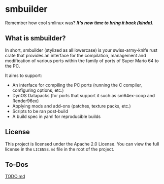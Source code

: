 # smbuilder

Remember how cool smlinux was? ***It's now time to bring it back (kinda).***

## What is smbuilder?
In short, smbuilder (stylized as all lowercase) is your swiss-army-knife rust crate that provides an interface for the compilation, management and modification of various ports within the family of ports of Super Mario 64 to the PC.

It aims to support:
 * An interface for compiling the PC ports (running the C compiler, configuring options, etc.)
 * DynOS Datapacks (for ports that support it such as sm64ex-coop and Render96ex)
 * Applying mods and add-ons (patches, texture packs, etc.)
 * Scripts to be ran post-build
 * A build spec in yaml for reproducible builds

## License

This project is licensed under the Apache 2.0 License. You can view the full license in the `LICENSE.md` file in the root of the project.

## To-Dos

[TODO.md](/TODO.md)
